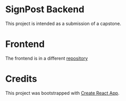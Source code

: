 # SignPost Backend

This project is intended as a submission of a capstone.

# Frontend
The frontend is in a different [repository](https://github.com/delucac/sign-post)

# Credits

This project was bootstrapped with [Create React App](https://github.com/facebook/create-react-app).